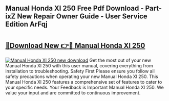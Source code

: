 ## Manual Honda Xl 250 Free Pdf Download - Part-ixZ New Repair Owner Guide - User Service Edition ArFqj

# <h2><a href="http://bc47667.oget.top/?id=Manual+Honda+Xl+250">🔗Download New 👉🔴 Manual Honda Xl 250</a></h2>

[![Manual Honda Xl 250 new download](https://i.imgur.com/5g1atiW.png)](http://bc47667.oget.top/?id=Manual+Honda+Xl+250)
Get the most out of your new Manual Honda Xl 250 with this user manual, covering everything from installation to troubleshooting. Safety First Please ensure you follow all safety precautions when operating your new Manual Honda Xl 250. This Manual Honda Xl 250 features a comprehensive set of features to cater to your specific needs. Your Feedback is Important Manual Honda Xl 250. We value your input and are committed to continuous improvement.
